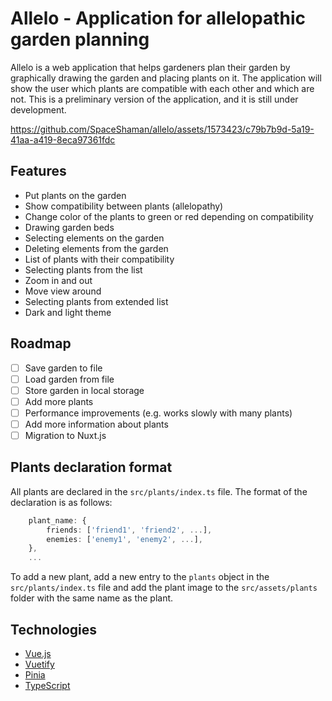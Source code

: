 # Allelo - Application for allelopathic garden planning

Allelo is a web application that helps gardeners plan their garden by graphically drawing the garden and placing plants on it.
The application will show the user which plants are compatible with each other and which are not. This is a preliminary version of the application, and it is still under development.

https://github.com/SpaceShaman/allelo/assets/1573423/c79b7b9d-5a19-41aa-a419-8eca97361fdc

## Features

- Put plants on the garden
- Show compatibility between plants (allelopathy)
- Change color of the plants to green or red depending on compatibility
- Drawing garden beds
- Selecting elements on the garden
- Deleting elements from the garden
- List of plants with their compatibility
- Selecting plants from the list
- Zoom in and out
- Move view around
- Selecting plants from extended list
- Dark and light theme

## Roadmap

- [ ] Save garden to file
- [ ] Load garden from file
- [ ] Store garden in local storage
- [ ] Add more plants
- [ ] Performance improvements (e.g. works slowly with many plants)
- [ ] Add more information about plants
- [ ] Migration to Nuxt.js

## Plants declaration format

All plants are declared in the `src/plants/index.ts` file. The format of the declaration is as follows:

```typescript
    plant_name: {
        friends: ['friend1', 'friend2', ...],
        enemies: ['enemy1', 'enemy2', ...],
    },
    ...
```

To add a new plant, add a new entry to the `plants` object in the `src/plants/index.ts` file and add the plant image to the `src/assets/plants` folder with the same name as the plant.

## Technologies

- [Vue.js](https://vuejs.org/)
- [Vuetify](https://vuetifyjs.com/)
- [Pinia](https://pinia.esm.dev/)
- [TypeScript](https://www.typescriptlang.org/)
